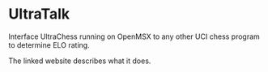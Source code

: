 # UltraTalk
Interface UltraChess running on OpenMSX to any other UCI chess program to determine ELO rating.

The linked website describes what it does.
